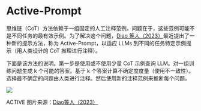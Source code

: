 # Active-Prompt

思维链（CoT）方法依赖于一组固定的人工注释范例。问题在于，这些范例可能不是不同任务的最有效示例。为了解决这个问题，[Diao 等人（2023）](https://arxiv.org/pdf/2302.12246.pdf)最近提出了一种新的提示方法，称为 Active-Prompt，以适应 LLMs 到不同的任务特定示例提示（用人类设计的 CoT 推理进行注释）。

下面是该方法的说明。第一步是使用或不使用少量 CoT 示例查询 LLM。对一组训练问题生成 k 个可能的答案。基于 k 个答案计算不确定度度量（使用不一致性）。选择最不确定的问题由人类进行注释。然后使用新的注释范例来推断每个问题。

<img src="https://www.promptingguide.ai/_next/image?url=%2F_next%2Fstatic%2Fmedia%2Factive-prompt.f739657b.png&w=1200&q=75">

ACTIVE
图片来源：[Diao等人（2023）](https://arxiv.org/pdf/2302.12246.pdf)

